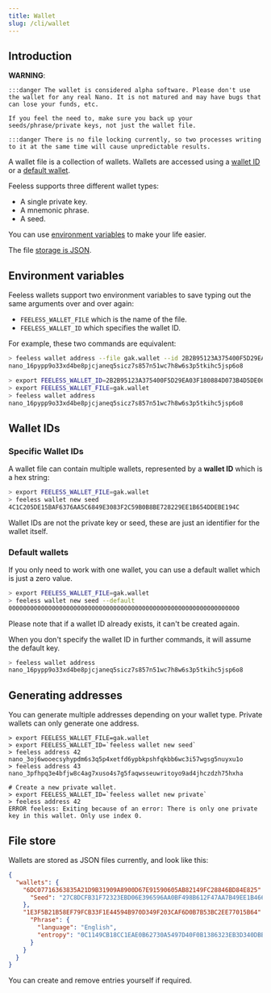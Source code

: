 ```yaml
---
title: Wallet
slug: /cli/wallet
---
```


## Introduction

**WARNING**: 

    :::danger The wallet is considered alpha software. Please don't use the wallet for any real Nano. It is not matured and may have bugs that can lose your funds, etc.

    If you feel the need to, make sure you back up your seeds/phrase/private keys, not just the wallet file.

    :::danger There is no file locking currently, so two processes writing to it at the same time will cause unpredictable results.

A wallet file is a collection of wallets. Wallets are accessed using a [wallet ID](#specific-wallet-ids) or a [default wallet](#default-wallets).

Feeless supports three different wallet types:
* A single private key.
* A mnemonic phrase.
* A seed.

You can use [environment variables](#environment-variables) to make your life easier.

The file [storage is JSON](#file-store).

## Environment variables

Feeless wallets support two environment variables to save typing out the same arguments over and over again:

* `FEELESS_WALLET_FILE` which is the name of the file.
* `FEELESS_WALLET_ID` which specifies the wallet ID.

For example, these two commands are equivalent:

```bash
> feeless wallet address --file gak.wallet --id 2B2B95123A375400F5D29EA03F180884D073B4D5DE06EF7D4674DF7E7DD1382A
nano_16pypp9o33xd4be8pjcjaneq5sicz7s857n51wc7h8w6s3p5tkihc5jsp6o8

> export FEELESS_WALLET_ID=2B2B95123A375400F5D29EA03F180884D073B4D5DE06EF7D4674DF7E7DD1382A
> export FEELESS_WALLET_FILE=gak.wallet
> feeless wallet address
nano_16pypp9o33xd4be8pjcjaneq5sicz7s857n51wc7h8w6s3p5tkihc5jsp6o8
```

## Wallet IDs

### Specific Wallet IDs

A wallet file can contain multiple wallets, represented by a **wallet ID** which is a hex string:

```bash
> export FEELESS_WALLET_FILE=gak.wallet
> feeless wallet new seed
4C1C205DE15BAF6376AA5C6849E3083F2C59B0B8BE728229EE1B654DDEBE194C
```

Wallet IDs are not the private key or seed, these are just an identifier for the wallet itself.

### Default wallets

If you only need to work with one wallet, you can use a default wallet which is just a zero value.

```bash
> export FEELESS_WALLET_FILE=gak.wallet
> feeless wallet new seed --default
0000000000000000000000000000000000000000000000000000000000000000
```

Please note that if a wallet ID already exists, it can't be created again.

When you don't specify the wallet ID in further commands, it will assume the default key.

```bash
> feeless wallet address
nano_16pypp9o33xd4be8pjcjaneq5sicz7s857n51wc7h8w6s3p5tkihc5jsp6o8
```

## Generating addresses

You can generate multiple addresses depending on your wallet type. Private wallets can only generate one address.

```commandline
> export FEELESS_WALLET_FILE=gak.wallet
> export FEELESS_WALLET_ID=`feeless wallet new seed`
> feeless address 42
nano_3oj6wooecsyhypdm6s3q5p4xetfd6ypbkpshfqkbb6wc3i57wgsg5nuyxu1o
> feeless address 43
nano_3pfhpq3e4bfjw8c4ag7xuso4s7g5faqwsseuwritoyo9ad4jhczdzh75hxha

# Create a new private wallet.
> export FEELESS_WALLET_ID=`feeless wallet new private`
> feeless address 42
ERROR feeless: Exiting because of an error: There is only one private key in this wallet. Only use index 0.
```

## File store

Wallets are stored as JSON files currently, and look like this:

```json
{
  "wallets": {
    "6DC07716363835A21D9B31909A8900D67E91590605AB82149FC28846BD84E825": {
      "Seed": "27C8DCFB31F72323EBD06E396596AA0BF498B612F47AA7B49EE1B466B4A16F54"
    },
    "1E3F5B21B58EF79FCB33F1E44594B970D349F203CAF6D0B7B53BC2EE77015B64": {
      "Phrase": {
        "language": "English",
        "entropy": "0C1149CB18CC1EAE0B62730A5497D40F0B1386323EB3D340DBB2D69489133E8A"
      }
    }
  }
}
```

You can create and remove entries yourself if required.